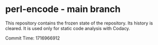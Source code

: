 # perl-encode - main branch

This repository contains the frozen state of the repository.
Its history is cleared. It is used only for static code
analysis with Codacy.

Commit Time: 1716966912